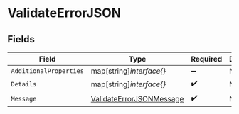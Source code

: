 # ValidateErrorJSON


## Fields

| Field                                                                       | Type                                                                        | Required                                                                    | Description                                                                 |
| --------------------------------------------------------------------------- | --------------------------------------------------------------------------- | --------------------------------------------------------------------------- | --------------------------------------------------------------------------- |
| `AdditionalProperties`                                                      | map[string]*interface{}*                                                    | :heavy_minus_sign:                                                          | N/A                                                                         |
| `Details`                                                                   | map[string]*interface{}*                                                    | :heavy_check_mark:                                                          | N/A                                                                         |
| `Message`                                                                   | [ValidateErrorJSONMessage](../../models/shared/validateerrorjsonmessage.md) | :heavy_check_mark:                                                          | N/A                                                                         |